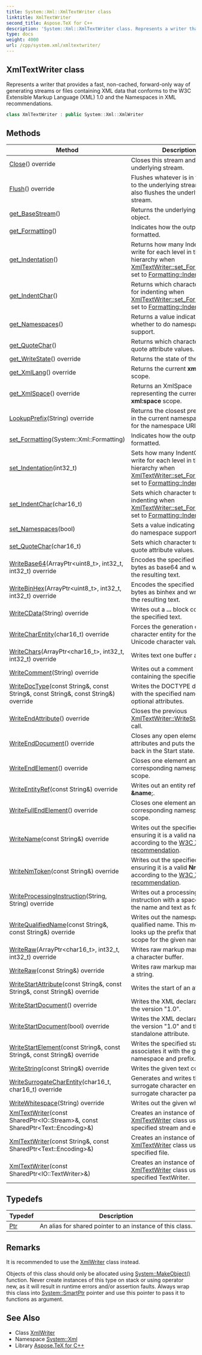 ```yaml
---
title: System::Xml::XmlTextWriter class
linktitle: XmlTextWriter
second_title: Aspose.TeX for C++
description: 'System::Xml::XmlTextWriter class. Represents a writer that provides a fast, non-cached, forward-only way of generating streams or files containing XML data that conforms to the W3C Extensible Markup Language (XML) 1.0 and the Namespaces in XML recommendations in C++.'
type: docs
weight: 4000
url: /cpp/system.xml/xmltextwriter/
---
```

## XmlTextWriter class


Represents a writer that provides a fast, non-cached, forward-only way of generating streams or files containing XML data that conforms to the W3C Extensible Markup Language (XML) 1.0 and the Namespaces in XML recommendations.

```cpp
class XmlTextWriter : public System::Xml::XmlWriter
```

## Methods

| Method | Description |
| --- | --- |
| [Close](./close/)() override | Closes this stream and the underlying stream. |
| [Flush](./flush/)() override | Flushes whatever is in the buffer to the underlying streams and also flushes the underlying stream. |
| [get_BaseStream](./get_basestream/)() | Returns the underlying stream object. |
| [get_Formatting](./get_formatting/)() | Indicates how the output is formatted. |
| [get_Indentation](./get_indentation/)() | Returns how many IndentChars to write for each level in the hierarchy when [XmlTextWriter::set_Formatting](./set_formatting/) is set to [Formatting::Indented](../formatting/). |
| [get_IndentChar](./get_indentchar/)() | Returns which character to use for indenting when [XmlTextWriter::set_Formatting](./set_formatting/) is set to [Formatting::Indented](../formatting/). |
| [get_Namespaces](./get_namespaces/)() | Returns a value indicating whether to do namespace support. |
| [get_QuoteChar](./get_quotechar/)() | Returns which character to use to quote attribute values. |
| [get_WriteState](./get_writestate/)() override | Returns the state of the writer. |
| [get_XmlLang](./get_xmllang/)() override | Returns the current **xml:lang** scope. |
| [get_XmlSpace](./get_xmlspace/)() override | Returns an XmlSpace representing the current **xml:space** scope. |
| [LookupPrefix](./lookupprefix/)(String) override | Returns the closest prefix defined in the current namespace scope for the namespace URI. |
| [set_Formatting](./set_formatting/)(System::Xml::Formatting) | Indicates how the output is formatted. |
| [set_Indentation](./set_indentation/)(int32_t) | Sets how many IndentChars to write for each level in the hierarchy when [XmlTextWriter::set_Formatting](./set_formatting/) is set to [Formatting::Indented](../formatting/). |
| [set_IndentChar](./set_indentchar/)(char16_t) | Sets which character to use for indenting when [XmlTextWriter::set_Formatting](./set_formatting/) is set to [Formatting::Indented](../formatting/). |
| [set_Namespaces](./set_namespaces/)(bool) | Sets a value indicating whether to do namespace support. |
| [set_QuoteChar](./set_quotechar/)(char16_t) | Sets which character to use to quote attribute values. |
| [WriteBase64](./writebase64/)(ArrayPtr\<uint8_t\>, int32_t, int32_t) override | Encodes the specified binary bytes as base64 and writes out the resulting text. |
| [WriteBinHex](./writebinhex/)(ArrayPtr\<uint8_t\>, int32_t, int32_t) override | Encodes the specified binary bytes as binhex and writes out the resulting text. |
| [WriteCData](./writecdata/)(String) override | Writes out a **...** block containing the specified text. |
| [WriteCharEntity](./writecharentity/)(char16_t) override | Forces the generation of a character entity for the specified Unicode character value. |
| [WriteChars](./writechars/)(ArrayPtr\<char16_t\>, int32_t, int32_t) override | Writes text one buffer at a time. |
| [WriteComment](./writecomment/)(String) override | Writes out a comment **** containing the specified text. |
| [WriteDocType](./writedoctype/)(const String\&, const String\&, const String\&, const String\&) override | Writes the DOCTYPE declaration with the specified name and optional attributes. |
| [WriteEndAttribute](./writeendattribute/)() override | Closes the previous [XmlTextWriter::WriteStartAttribute](./writestartattribute/) call. |
| [WriteEndDocument](./writeenddocument/)() override | Closes any open elements or attributes and puts the writer back in the Start state. |
| [WriteEndElement](./writeendelement/)() override | Closes one element and pops the corresponding namespace scope. |
| [WriteEntityRef](./writeentityref/)(const String\&) override | Writes out an entity reference as **&name**;. |
| [WriteFullEndElement](./writefullendelement/)() override | Closes one element and pops the corresponding namespace scope. |
| [WriteName](./writename/)(const String\&) override | Writes out the specified name, ensuring it is a valid name according to the [W3C XML 1.0 recommendation](https://www.w3.org/TR/1998/REC-xml-19980210#NT-Name). |
| [WriteNmToken](./writenmtoken/)(const String\&) override | Writes out the specified name, ensuring it is a valid **NmToken** according to the [W3C XML 1.0 recommendation](https://www.w3.org/TR/1998/REC-xml-19980210#NT-Name). |
| [WriteProcessingInstruction](./writeprocessinginstruction/)(String, String) override | Writes out a processing instruction with a space between the name and text as follows: **<?name text?>**. |
| [WriteQualifiedName](./writequalifiedname/)(const String\&, const String\&) override | Writes out the namespace-qualified name. This method looks up the prefix that is in scope for the given namespace. |
| [WriteRaw](./writeraw/)(ArrayPtr\<char16_t\>, int32_t, int32_t) override | Writes raw markup manually from a character buffer. |
| [WriteRaw](./writeraw/)(const String\&) override | Writes raw markup manually from a string. |
| [WriteStartAttribute](./writestartattribute/)(const String\&, const String\&, const String\&) override | Writes the start of an attribute. |
| [WriteStartDocument](./writestartdocument/)() override | Writes the XML declaration with the version "1.0". |
| [WriteStartDocument](./writestartdocument/)(bool) override | Writes the XML declaration with the version "1.0" and the standalone attribute. |
| [WriteStartElement](./writestartelement/)(const String\&, const String\&, const String\&) override | Writes the specified start tag and associates it with the given namespace and prefix. |
| [WriteString](./writestring/)(const String\&) override | Writes the given text content. |
| [WriteSurrogateCharEntity](./writesurrogatecharentity/)(char16_t, char16_t) override | Generates and writes the surrogate character entity for the surrogate character pair. |
| [WriteWhitespace](./writewhitespace/)(String) override | Writes out the given white space. |
| [XmlTextWriter](./xmltextwriter/)(const SharedPtr\<IO::Stream\>\&, const SharedPtr\<Text::Encoding\>\&) | Creates an instance of the [XmlTextWriter](./) class using the specified stream and encoding. |
| [XmlTextWriter](./xmltextwriter/)(const String\&, const SharedPtr\<Text::Encoding\>\&) | Creates an instance of the [XmlTextWriter](./) class using the specified file. |
| [XmlTextWriter](./xmltextwriter/)(const SharedPtr\<IO::TextWriter\>\&) | Creates an instance of the [XmlTextWriter](./) class using the specified TextWriter. |
## Typedefs

| Typedef | Description |
| --- | --- |
| [Ptr](./ptr/) | An alias for shared pointer to an instance of this class. |
## Remarks



It is recommended to use the [XmlWriter](../xmlwriter/) class instead. 

Objects of this class should only be allocated using [System::MakeObject()](../../system/makeobject/) function. Never create instances of this type on stack or using operator new, as it will result in runtime errors and/or assertion faults. Always wrap this class into [System::SmartPtr](../../system/smartptr/) pointer and use this pointer to pass it to functions as argument. 

## See Also

* Class [XmlWriter](../xmlwriter/)
* Namespace [System::Xml](../)
* Library [Aspose.TeX for C++](../../)
